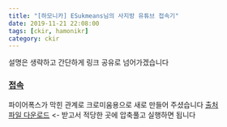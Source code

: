 ```yaml
---
title: "[하모니카] ESukmeans님의 사지방 유튜브 접속기"
date: 2019-11-21 22:08:00
tags: [ckir, hamonikr]
category: ckir
---
```

  
설명은 생략하고 간단하게 링크 공유로 넘어가겠습니다  
### [접속](https://blog.esukmean.com/2019/%eb%a6%ac%eb%88%85%ec%8a%a4-%ec%82%ac%ec%a7%80%eb%b0%a9-%ec%9c%a0%ed%8a%9c%eb%b8%8c-%ec%a0%91%ec%86%8d%ea%b8%b0/)  

파이어폭스가 막힌 관계로 크로미움용으로 새로 만들어 주셨습니다 [출처](https://blog.naver.com/esukmean/221680786538)  
[파일 다운로드](https://roka.esukmean.com/assets/opener.tar.gz) <- 받고서 적당한 곳에 압축풀고 실행하면 됩니다  
